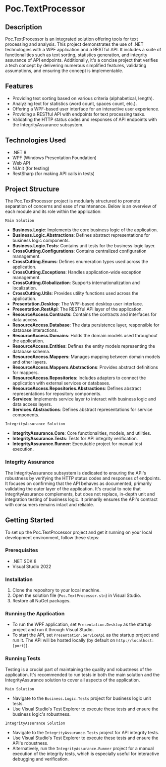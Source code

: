 # Poc.TextProcessor

## Description
Poc.TextProcessor is an integrated solution offering tools for text processing and analysis. 
This project demonstrates the use of .NET technologies with a WPF application and a RESTful API. 
It includes a suite of functionalities such as text sorting, statistics generation, and integrity assurance of API endpoints.
Additionally, it's a concise project that verifies a tech concept by delivering numerous simplified features, validating assumptions, and ensuring the concept is implementable.

## Features
- Providing text sorting based on various criteria (alphabetical, length).
- Analyzing text for statistics (word count, spaces count, etc.).
- Offering a WPF-based user interface for an interactive user experience.
- Providing a RESTful API with endpoints for text processing tasks.
- Validating the HTTP status codes and responses of API endpoints with the IntegrityAssurance subsystem.

## Technologies Used
- .NET 8
- WPF (Windows Presentation Foundation)
- Web API
- NUnit (for testing)
- RestSharp (for making API calls in tests)

## Project Structure
The Poc.TextProcessor project is modularly structured to promote separation of concerns and ease of maintenance. 
Below is an overview of each module and its role within the application:

`Main Solution`
- **Business.Logic**: Implements the core business logic of the application.
- **Business.Logic.Abstractions**: Defines abstract representations for business logic components.
- **Business.Logic.Tests**: Contains unit tests for the business logic layer.
- **CrossCutting.Configurations**: Contains centralized configuration management.
- **CrossCutting.Enums**: Defines enumeration types used across the application.
- **CrossCutting.Exceptions**: Handles application-wide exception management.
- **CrossCutting.Globalization**: Supports internationalization and localization.
- **CrossCutting.Utils**: Provides utility functions used across the application.
- **Presentation.Desktop**: The WPF-based desktop user interface.
- **Presentation.RestApi**: The RESTful API layer of the application.
- **ResourceAccess.Contracts**: Contains the contracts and interfaces for data access.
- **ResourceAccess.Database**: The data persistence layer, responsible for database interactions.
- **ResourceAccess.Domains**: Holds the domain models used throughout the application.
- **ResourceAccess.Entities**: Defines the entity models representing the database schema.
- **ResourceAccess.Mappers**: Manages mapping between domain models and other layers.
- **ResourceAccess.Mappers.Abstractions**: Provides abstract definitions for mappers.
- **ResourceAccess.Repositories**: Includes adapters to connect the application with external services or databases.
- **ResourceAccess.Repositories.Abstractions**: Defines abstract representations for repository components.
- **Services**: Implements service layer to interact with business logic and data access layers.
- **Services.Abstractions**: Defines abstract representations for service components.

`IntegrityAssurance Solution`
- **IntegrityAssurance.Core**: Core functionalities, models, and utilities.
- **IntegrityAssurance.Tests**: Tests for API integrity verification.
- **IntegrityAssurance.Runner**: Executable project for manual test execution.

### Integrity Assurance
The IntegrityAssurance subsystem is dedicated to ensuring the API's robustness by verifying the HTTP status codes and responses of endpoints. It focuses on confirming that the API behaves as documented, primarily validating the outer layer of the application.
It's crucial to note that IntegrityAssurance complements, but does not replace, in-depth unit and integration testing of business logic. It primarily ensures the API's contract with consumers remains intact and reliable.

## Getting Started
To set up the Poc.TextProcessor project and get it running on your local development environment, follow these steps:

### Prerequisites
- .NET SDK 8
- Visual Studio 2022

### Installation
1. Clone the repository to your local machine.
2. Open the solution file (`Poc.TextProcessor.sln`) in Visual Studio.
3. Restore all NuGet packages.

### Running the Application
- To run the WPF application, set `Presentation.Desktop` as the startup project and run it through Visual Studio.
- To start the API, set `Presentation.ServiceApi` as the startup project and run it. The API will be hosted locally (by default on `http://localhost:[port]`).

### Running Tests
Testing is a crucial part of maintaining the quality and robustness of the application. It's recommended to run tests in both the main solution and the IntegrityAssurance solution to cover all aspects of the application.

`Main Solution`
- Navigate to the `Business.Logic.Tests` project for business logic unit tests.
- Use Visual Studio's Test Explorer to execute these tests and ensure the business logic's robustness.

`IntegrityAssurance Solution`
- Navigate to the `IntegrityAssurance.Tests` project for API integrity tests.
- Use Visual Studio's Test Explorer to execute these tests and ensure the API's robustness.
- Alternatively, run the `IntegrityAssurance.Runner` project for a manual execution of the integrity tests, which is especially useful for interactive debugging and verification.